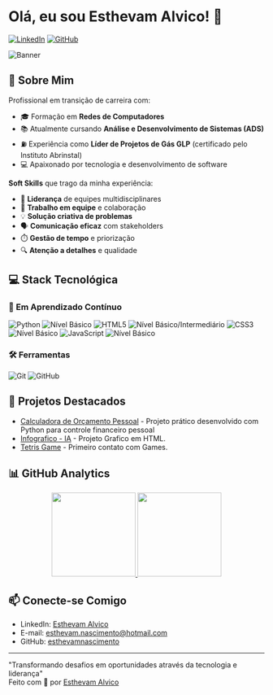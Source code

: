 # Olá, eu sou Esthevam Alvico! 👋

[![LinkedIn](https://img.shields.io/badge/LinkedIn-0077B5?style=for-the-badge&logo=linkedin&logoColor=white)](https://www.linkedin.com/in/esthevam-alvico-25518728b/)
[![GitHub](https://img.shields.io/badge/GitHub-100000?style=for-the-badge&logo=github&logoColor=white)](https://github.com/esthevamnascimento)

![Banner](https://via.placeholder.com/1024x300/1E1E2E/FFFFFF?text=Esthevam+Alvico+-+Líder+em+Projetos+GLP+e+Estudante+de+ADS)

## 🚀 Sobre Mim
Profissional em transição de carreira com:
- 🎓 Formação em **Redes de Computadores**
- 📚 Atualmente cursando **Análise e Desenvolvimento de Sistemas (ADS)**
- ⛽ Experiência como **Líder de Projetos de Gás GLP** (certificado pelo Instituto Abrinstal)
- 💻 Apaixonado por tecnologia e desenvolvimento de software

**Soft Skills** que trago da minha experiência:
- 👔 **Liderança** de equipes multidisciplinares
- 🤝 **Trabalho em equipe** e colaboração
- 💡 **Solução criativa de problemas**
- 🗣️ **Comunicação eficaz** com stakeholders
- ⏱️ **Gestão de tempo** e priorização
- 🔍 **Atenção a detalhes** e qualidade

## 💻 Stack Tecnológica

### 🧠 Em Aprendizado Contínuo
![Python](https://img.shields.io/badge/Python-3776AB?style=for-the-badge&logo=python&logoColor=white) ![Nível Básico](https://img.shields.io/badge/-Básico-lightgrey)
![HTML5](https://img.shields.io/badge/HTML5-E34F26?style=for-the-badge&logo=html5&logoColor=white) ![Nível Básico/Intermediário](https://img.shields.io/badge/-Básico/Intermediário-yellow)
![CSS3](https://img.shields.io/badge/CSS3-1572B6?style=for-the-badge&logo=css3&logoColor=white) ![Nível Básico](https://img.shields.io/badge/-Básico-lightgrey)
![JavaScript](https://img.shields.io/badge/JavaScript-F7DF1E?style=for-the-badge&logo=javascript&logoColor=black) ![Nível Básico](https://img.shields.io/badge/-Básico-lightgrey)

### 🛠 Ferramentas
![Git](https://img.shields.io/badge/Git-F05032?style=for-the-badge&logo=git&logoColor=white)
![GitHub](https://img.shields.io/badge/GitHub-100000?style=for-the-badge&logo=github&logoColor=white)

## 🌟 Projetos Destacados
- [Calculadora de Orçamento Pessoal](https://github.com/esthevamnascimento/calculadora-orcamento-pessoal) - Projeto prático desenvolvido com Python para controle financeiro pessoal
- [Infografico - IA](https://github.com/esthevamnascimento/infografico-justica-ia.git) - Projeto Grafico em HTML.
- [Tetris Game](https://github.com/esthevamnascimento/Tetris_game.git) - Primeiro contato com Games.

## 📊 GitHub Analytics
<div align="center">
  <a href="https://github.com/esthevamnascimento">
  <img height="165em" src="https://github-readme-stats.vercel.app/api?username=esthevamnascimento&show_icons=true&theme=tokyonight&include_all_commits=true&count_private=true&cache_seconds=7200"/>
  <img height="165em" src="https://github-readme-stats.vercel.app/api/top-langs/?username=esthevamnascimento&layout=compact&langs_count=7&theme=tokyonight&cache_seconds=7200"/>
  </a>
</div>

## 📫 Conecte-se Comigo
- LinkedIn: [Esthevam Alvico](https://www.linkedin.com/in/esthevam-alvico-25518728b)
- E-mail: [esthevam.nascimento@hotmail.com](mailto:esthevam.nascimento@hotmail.com)
- GitHub: [esthevamnascimento](https://github.com/esthevamnascimento)

---
"Transformando desafios em oportunidades através da tecnologia e liderança"  
Feito com 💙 por [Esthevam Alvico](https://github.com/esthevamnascimento)
